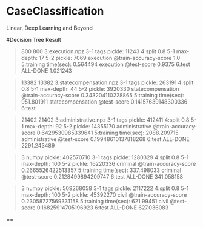 # CaseClassification
Linear, Deep Learning and Beyond

#Decision Tree Result
>800 800
3:execution.npz
3-1 tags pickle: 11243
4:split 0.8
5-1 max-depth: 17
5-2 pickle: 7069
execution @train-accuracy-score 1.0
5:training time(sec): 0.564494
execution @test-score 0.9375
6:test
ALL-DONE 1.021243


>13382 13382
3:statecompensation.npz
3-1 tags pickle: 263191
4:split 0.8
5-1 max-depth: 44
5-2 pickle: 3920330
statecompensation @train-accuracy-score 0.343204110228865
5:training time(sec): 951.801911
statecompensation @test-score 0.14157639148300336
6:test


>21402 21402
3:administrative.npz
3-1 tags pickle: 412411
4:split 0.8
5-1 max-depth: 92
5-2 pickle: 14355170
administrative @train-accuracy-score 0.6429530985339641
5:training time(sec): 2088.209715
administrative @test-score 0.19948610137818268
6:test
ALL-DONE 2291.243489


>3 numpy pickle: 402570710
3-1 tags pickle: 1280329
4:split 0.8
5-1 max-depth: 100
5-2 pickle: 16220336
criminal @train-accuracy-score 0.2665526422513357
5:training time(sec): 337.498033
criminal @test-score 0.2128499894209747
6:test
ALL-DONE 341.058158


>3 numpy pickle: 509268058
3-1 tags pickle: 2117222
4:split 0.8
5-1 max-depth: 100
5-2 pickle: 45392270
civil @train-accuracy-score 0.23058727569331158
5:training time(sec): 621.99451
civil @test-score 0.16825914705196923
6:test
ALL-DONE 627.036083

==